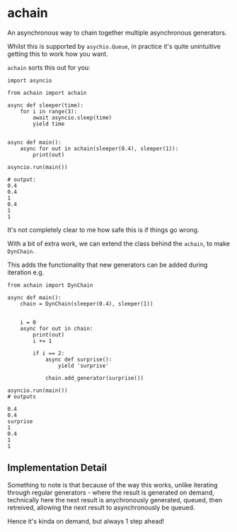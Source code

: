 # achain

An asynchronous way to chain together multiple asynchronous generators.

Whilst this is supported by `asychio.Queue`, in practice it's quite unintuitive getting this to work how you want.

`achain` sorts this out for you:

```
import asyncio

from achain import achain

async def sleeper(time):
    for i in range(3):
        await asyncio.sleep(time)
        yield time


async def main():
    async for out in achain(sleeper(0.4), sleeper(1)):
        print(out)

asyncio.run(main())

# output:
0.4
0.4
1
0.4
1
1
```

It's not completely clear to me how safe this is if things go wrong.

With a bit of extra work, we can extend the class behind the `achain`, to make `DynChain`.

This adds the functionality that new generators can be added during iteration e.g.

```
from achain import DynChain

async def main():
    chain = DynChain(sleeper(0.4), sleeper(1))
    
    
	i = 0
	async for out in chain:
		print(out)
		i += 1
		
		if i == 2:
			async def surprise():
				yield 'surprise'
			
			chain.add_generator(surprise())

asyncio.run(main())
# outputs

0.4
0.4
surprise
1
0.4
1
1
```

## Implementation Detail

Something to note is that because of the way this works, unlike iterating through regular generators - where the result is generated on demand,
technically here the next result is anychronously generated, queued, then retreived, allowing the next result to asynchronously be queued. 

Hence it's kinda on demand, but always 1 step ahead!